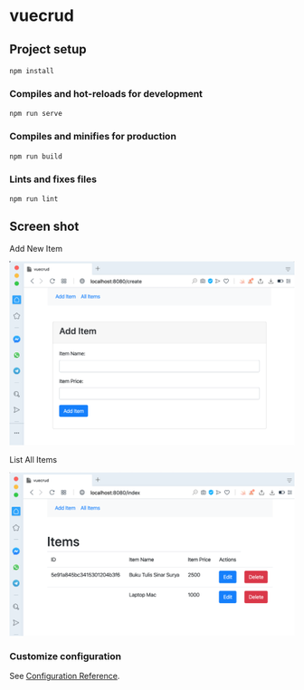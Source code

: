 # vuecrud

## Project setup
```
npm install
```

### Compiles and hot-reloads for development
```
npm run serve
```

### Compiles and minifies for production
```
npm run build
```

### Lints and fixes files
```
npm run lint
```

## Screen shot

Add New Item

![Add New Item](img/add.png "Add New Item")

List All Items

![List All Items](img/list.png "List All Items")

### Customize configuration
See [Configuration Reference](https://cli.vuejs.org/config/).
